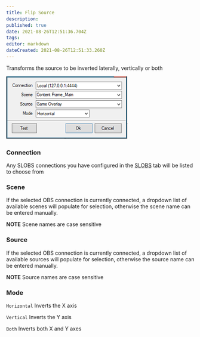 ```yaml
---
title: Flip Source
description: 
published: true
date: 2021-08-26T12:51:36.704Z
tags: 
editor: markdown
dateCreated: 2021-08-26T12:51:33.260Z
---
```


Transforms the source to be inverted laterally, vertically or both

![Flip Source](/119571382-30284400-bda9-11eb-9b22-cff633b53275.png)

### Connection

Any SLOBS connections you have configured in the [SLOBS](/SLOBS) tab will be listed to choose from

### Scene

If the selected OBS connection is currently connected, a dropdown list of available scenes will populate for selection, otherwise the scene name can be entered manually.

**NOTE** Scene names are case sensitive 

### Source

If the selected OBS connection is currently connected, a dropdown list of available sources will populate for selection, otherwise the source name can be entered manually.

**NOTE** Source names are case sensitive

### Mode

`Horizontal` Inverts the X axis

`Vertical` Inverts the Y axis

`Both` Inverts both X and Y axes
